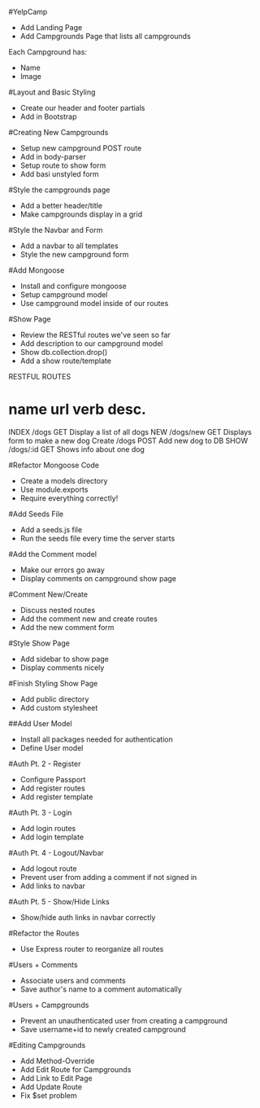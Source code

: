 #YelpCamp

*   Add Landing Page
*   Add Campgrounds Page that lists all campgrounds

Each Campground has:
*   Name
*   Image


#Layout and Basic Styling
*   Create our header and footer partials
*   Add in Bootstrap


#Creating New Campgrounds
*   Setup new campground POST route
*   Add in body-parser
*   Setup route to show form
*   Add basi unstyled form


#Style the campgrounds page
*   Add a better header/title
*   Make campgrounds display in a grid


#Style the Navbar and Form
*   Add a navbar to all templates
*   Style the new campground form


#Add Mongoose
*   Install and configure mongoose
*   Setup campground model
*   Use campground model inside of our routes


#Show Page
*   Review the RESTful routes we've seen so far
*   Add description to our campground model
*   Show db.collection.drop()
*   Add a show route/template

RESTFUL ROUTES

name    url             verb        desc.
==============================================
INDEX   /dogs           GET          Display a list of all dogs
NEW     /dogs/new       GET         Displays form to make a new dog
Create  /dogs           POST        Add new dog to DB
SHOW    /dogs/:id       GET         Shows info about one dog

#Refactor Mongoose Code
*   Create a models directory
*   Use module.exports
*   Require everything correctly!

#Add Seeds File
*   Add a seeds.js file
*   Run the seeds file every time the server starts

#Add the Comment model
*   Make our errors go away
*   Display comments on campground show page

#Comment New/Create
*   Discuss nested routes
*   Add the comment new and create routes
*   Add the new comment form

#Style Show Page
*   Add sidebar to show page
*   Display comments nicely

#Finish Styling Show Page
*   Add public directory
*   Add custom stylesheet

##Add User Model
*   Install all packages needed for authentication
*   Define User model

#Auth Pt. 2 - Register
*   Configure Passport
*   Add register routes
*   Add register template

#Auth Pt. 3 - Login
*   Add login routes
*   Add login template

#Auth Pt. 4 - Logout/Navbar
*   Add logout route
*   Prevent user from adding a comment if not signed in
*   Add links to navbar

#Auth Pt. 5 - Show/Hide Links
*   Show/hide auth links in navbar correctly

#Refactor the Routes
*   Use Express router to reorganize all routes

#Users + Comments
*   Associate users and comments
*   Save author's name to a comment automatically

#Users + Campgrounds
*   Prevent an unauthenticated user from creating a campground
*   Save username+id to newly created campground

#Editing Campgrounds
*   Add Method-Override
*   Add Edit Route for Campgrounds
*   Add Link to Edit Page
*   Add Update Route
*   Fix $set problem

